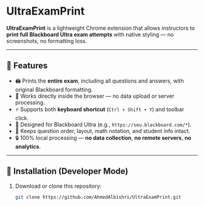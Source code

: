 # UltraExamPrint

**UltraExamPrint** is a lightweight Chrome extension that allows instructors to **print full Blackboard Ultra exam attempts** with native styling — no screenshots, no formatting loss.

---

## 🌟 Features

- 🖨️ Prints the **entire exam**, including all questions and answers, with original Blackboard formatting.
- 🧩 Works directly inside the browser — no data upload or server processing.
- ⚡ Supports both **keyboard shortcut** (`Ctrl + Shift + Y`) and toolbar click.
- 🧱 Designed for Blackboard Ultra (e.g., `https://seu.blackboard.com/*`).
- 🧾 Keeps question order, layout, math notation, and student info intact.
- 🔒 100% local processing — **no data collection**, **no remote servers**, **no analytics**.

---

## 🧰 Installation (Developer Mode)

1. Download or clone this repository:
   ```bash
   git clone https://github.com/AhmedAlbishri/UltraExamPrint.git
